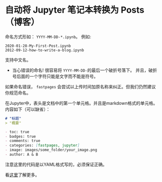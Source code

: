 # 自动将 Jupyter 笔记本转换为 Posts（博客）

命名方式形如： `YYYY-MM-DD-*.ipynb`。 例如:

```shell
2020-01-28-My-First-Post.ipynb
2012-09-12-how-to-write-a-blog.ipynb
```
支持中文名。

- 当心错误的命名!  很容易将 `YYYY-MM-DD-`的最后一个破折号落下。 并且，破折号后面的一个字符只能是文字而不能是符号。

如果命名错误， `fastpages` 会尝试以上传时间加原名称来纠正。但我们仍然建议你规范命名。

在Jupyter中，表头是文档中的第一个单元格。并且是markdown格式的单元格。内容如下（可以缺省）：

  ```markdown
  # "标题"
  > "概要"
  
  - toc: true
  - badges: true
  - comments: true
  - categories: [fastpages, jupyter]
  - image: images/some_folder/your_image.png
  - author: A & B
  ```

注意这里的代码是以YAML格式写的，必须保证正确。

看[这里](https://github.com/fastai/fastpages#writing-blog-posts-with-jupyter)了解更多。
